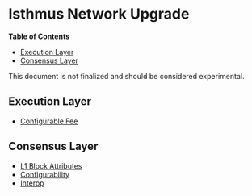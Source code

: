 # Isthmus Network Upgrade

<!-- START doctoc generated TOC please keep comment here to allow auto update -->
<!-- DON'T EDIT THIS SECTION, INSTEAD RE-RUN doctoc TO UPDATE -->
**Table of Contents**

- [Execution Layer](#execution-layer)
- [Consensus Layer](#consensus-layer)

<!-- END doctoc generated TOC please keep comment here to allow auto update -->

This document is not finalized and should be considered experimental.

## Execution Layer

- [Configurable Fee](./exec-engine.md#fees)

## Consensus Layer

- [L1 Block Attributes](./l1-attributes.md)
- [Configurability](./configurability.md)
- [Interop](../interop/overview.md)

